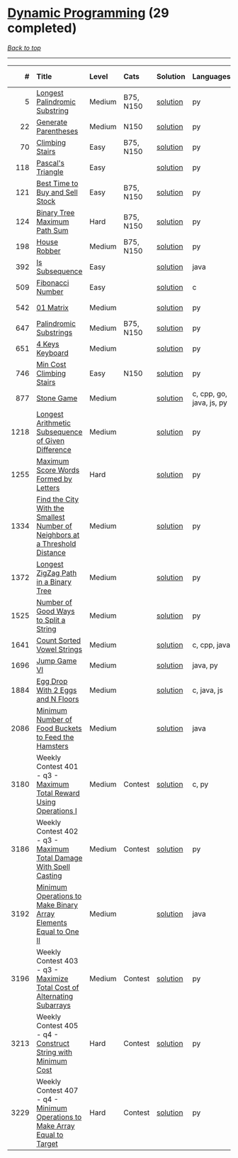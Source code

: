 # [Dynamic Programming](<https://leetcode.com/tag/Dynamic-Programming/>) (29 completed)

*[Back to top](<../../README.md>)*

------

|    # | Title                                                                                                                                                                                      | Level   | Cats      | Solution                                                                                               | Languages                | Date Complete   |
|-----:|:-------------------------------------------------------------------------------------------------------------------------------------------------------------------------------------------|:--------|:----------|:-------------------------------------------------------------------------------------------------------|:-------------------------|:----------------|
|    5 | [Longest Palindromic Substring](<https://leetcode.com/problems/longest-palindromic-substring>)                                                                                             | Medium  | B75, N150 | [solution](<../_5. Longest Palindromic Substring.md>)                                                  | py                       | Jul 05, 2024    |
|   22 | [Generate Parentheses](<https://leetcode.com/problems/generate-parentheses>)                                                                                                               | Medium  | N150      | [solution](<../_22. Generate Parentheses.md>)                                                          | py                       | Jun 13, 2024    |
|   70 | [Climbing Stairs](<https://leetcode.com/problems/climbing-stairs>)                                                                                                                         | Easy    | B75, N150 | [solution](<../_70. Climbing Stairs.md>)                                                               | py                       | May 22, 2024    |
|  118 | [Pascal's Triangle](<https://leetcode.com/problems/pascals-triangle>)                                                                                                                      | Easy    |           | [solution](<../_118. Pascal's Triangle.md>)                                                            | py                       | May 22, 2024    |
|  121 | [Best Time to Buy and Sell Stock](<https://leetcode.com/problems/best-time-to-buy-and-sell-stock>)                                                                                         | Easy    | B75, N150 | [solution](<../_121. Best Time to Buy and Sell Stock.md>)                                              | py                       | Jul 03, 2024    |
|  124 | [Binary Tree Maximum Path Sum](<https://leetcode.com/problems/binary-tree-maximum-path-sum>)                                                                                               | Hard    | B75, N150 | [solution](<../_124. Binary Tree Maximum Path Sum.md>)                                                 | py                       | Jul 04, 2024    |
|  198 | [House Robber](<https://leetcode.com/problems/house-robber>)                                                                                                                               | Medium  | B75, N150 | [solution](<../_198. House Robber.md>)                                                                 | py                       | Jul 17, 2024    |
|  392 | [Is Subsequence](<https://leetcode.com/problems/is-subsequence>)                                                                                                                           | Easy    |           | [solution](<../_392. Is Subsequence.md>)                                                               | java                     | Jun 22, 2024    |
|  509 | [Fibonacci Number](<https://leetcode.com/problems/fibonacci-number>)                                                                                                                       | Easy    |           | [solution](<../_509. Fibonacci Number.md>)                                                             | c                        | Jun 17, 2024    |
|  542 | [01 Matrix](<https://leetcode.com/problems/01-matrix>)                                                                                                                                     | Medium  |           | [solution](<../_542. 01 Matrix.md>)                                                                    | py                       | Jun 26, 2024    |
|  647 | [Palindromic Substrings](<https://leetcode.com/problems/palindromic-substrings>)                                                                                                           | Medium  | B75, N150 | [solution](<../_647. Palindromic Substrings.md>)                                                       | py                       | Jul 05, 2024    |
|  651 | [4 Keys Keyboard](<https://leetcode.com/problems/4-keys-keyboard>)                                                                                                                         | Medium  |           | [solution](<../_651. 4 Keys Keyboard.md>)                                                              | py                       | May 29, 2024    |
|  746 | [Min Cost Climbing Stairs](<https://leetcode.com/problems/min-cost-climbing-stairs>)                                                                                                       | Easy    | N150      | [solution](<../_746. Min Cost Climbing Stairs.md>)                                                     | py                       | Jul 05, 2024    |
|  877 | [Stone Game](<https://leetcode.com/problems/stone-game>)                                                                                                                                   | Medium  |           | [solution](<../_877. Stone Game.md>)                                                                   | c, cpp, go, java, js, py | Jul 11, 2024    |
| 1218 | [Longest Arithmetic Subsequence of Given Difference](<https://leetcode.com/problems/longest-arithmetic-subsequence-of-given-difference>)                                                   | Medium  |           | [solution](<../_1218. Longest Arithmetic Subsequence of Given Difference.md>)                          | py                       | May 31, 2024    |
| 1255 | [Maximum Score Words Formed by Letters](<https://leetcode.com/problems/maximum-score-words-formed-by-letters>)                                                                             | Hard    |           | [solution](<../_1255. Maximum Score Words Formed by Letters.md>)                                       | py                       | Jun 15, 2024    |
| 1334 | [Find the City With the Smallest Number of Neighbors at a Threshold Distance](<https://leetcode.com/problems/find-the-city-with-the-smallest-number-of-neighbors-at-a-threshold-distance>) | Medium  |           | [solution](<../_1334. Find the City With the Smallest Number of Neighbors at a Threshold Distance.md>) | py                       | Jul 26, 2024    |
| 1372 | [Longest ZigZag Path in a Binary Tree](<https://leetcode.com/problems/longest-zigzag-path-in-a-binary-tree>)                                                                               | Medium  |           | [solution](<../_1372. Longest ZigZag Path in a Binary Tree.md>)                                        | py                       | Jul 05, 2024    |
| 1525 | [Number of Good Ways to Split a String](<https://leetcode.com/problems/number-of-good-ways-to-split-a-string>)                                                                             | Medium  |           | [solution](<../_1525. Number of Good Ways to Split a String.md>)                                       | py                       | Jun 01, 2024    |
| 1641 | [Count Sorted Vowel Strings](<https://leetcode.com/problems/count-sorted-vowel-strings>)                                                                                                   | Medium  |           | [solution](<../_1641. Count Sorted Vowel Strings.md>)                                                  | c, cpp, java             | Jun 24, 2024    |
| 1696 | [Jump Game VI](<https://leetcode.com/problems/jump-game-vi>)                                                                                                                               | Medium  |           | [solution](<../_1696. Jump Game VI.md>)                                                                | java, py                 | Jul 03, 2024    |
| 1884 | [Egg Drop With 2 Eggs and N Floors](<https://leetcode.com/problems/egg-drop-with-2-eggs-and-n-floors>)                                                                                     | Medium  |           | [solution](<../_1884. Egg Drop With 2 Eggs and N Floors.md>)                                           | c, java, js              | Jul 11, 2024    |
| 2086 | [Minimum Number of Food Buckets to Feed the Hamsters](<https://leetcode.com/problems/minimum-number-of-food-buckets-to-feed-the-hamsters>)                                                 | Medium  |           | [solution](<../_2086. Minimum Number of Food Buckets to Feed the Hamsters.md>)                         | java                     | Jul 01, 2024    |
| 3180 | Weekly Contest 401 - q3 - [Maximum Total Reward Using Operations I](<https://leetcode.com/problems/maximum-total-reward-using-operations-i>)                                               | Medium  | Contest   | [solution](<../_3180. Maximum Total Reward Using Operations I.md>)                                     | c, py                    | Jul 07, 2024    |
| 3186 | Weekly Contest 402 - q3 - [Maximum Total Damage With Spell Casting](<https://leetcode.com/problems/maximum-total-damage-with-spell-casting>)                                               | Medium  | Contest   | [solution](<../_3186. Maximum Total Damage With Spell Casting.md>)                                     | py                       | Jul 07, 2024    |
| 3192 | [Minimum Operations to Make Binary Array Elements Equal to One II](<https://leetcode.com/problems/minimum-operations-to-make-binary-array-elements-equal-to-one-ii>)                       | Medium  |           | [solution](<../_3192. Minimum Operations to Make Binary Array Elements Equal to One II.md>)            | java                     | Jun 22, 2024    |
| 3196 | Weekly Contest 403 - q3 - [Maximize Total Cost of Alternating Subarrays](<https://leetcode.com/problems/maximize-total-cost-of-alternating-subarrays>)                                     | Medium  | Contest   | [solution](<../_3196. Maximize Total Cost of Alternating Subarrays.md>)                                | py                       | Jul 07, 2024    |
| 3213 | Weekly Contest 405 - q4 - [Construct String with Minimum Cost](<https://leetcode.com/problems/construct-string-with-minimum-cost>)                                                         | Hard    | Contest   | [solution](<../_3213. Construct String with Minimum Cost.md>)                                          | py                       | Jul 07, 2024    |
| 3229 | Weekly Contest 407 - q4 - [Minimum Operations to Make Array Equal to Target](<https://leetcode.com/problems/minimum-operations-to-make-array-equal-to-target>)                             | Hard    | Contest   | [solution](<../_3229. Minimum Operations to Make Array Equal to Target.md>)                            | py                       | Jul 21, 2024    |